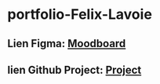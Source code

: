 # portfolio-Felix-Lavoie
## Lien Figma: [Moodboard](https://www.figma.com/design/1QoHfsmQb558bLRpeYNiQb/Untitled?node-id=0-1&p=f&t=1kr1doyuTQPDhNwh-0)  
## lien Github Project: [Project](https://github.com/users/Felix-Lavoie/projects/3)  
